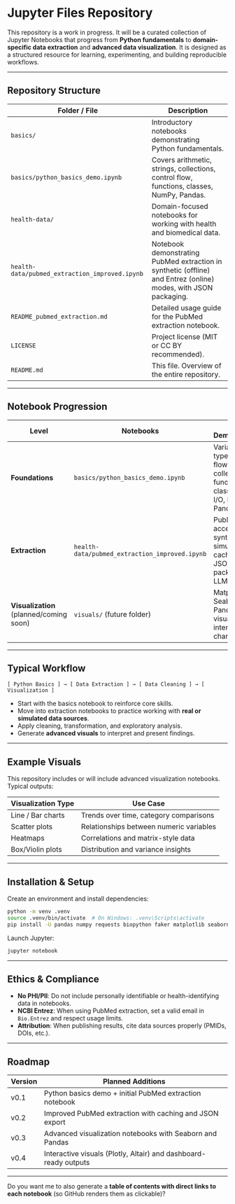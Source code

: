 # Jupyter Files Repository

This repository is a work in progress. It will be a curated collection of Jupyter Notebooks that progress from **Python fundamentals** to **domain-specific data extraction** and **advanced data visualization**. It is designed as a structured resource for learning, experimenting, and building reproducible workflows.

---

## Repository Structure

| Folder / File                                  | Description                                                                                                     |
| ---------------------------------------------- | --------------------------------------------------------------------------------------------------------------- |
| `basics/`                                      | Introductory notebooks demonstrating Python fundamentals.                                                       |
| `basics/python_basics_demo.ipynb`              | Covers arithmetic, strings, collections, control flow, functions, classes, NumPy, Pandas.                       |
| `health-data/`                                 | Domain-focused notebooks for working with health and biomedical data.                                           |
| `health-data/pubmed_extraction_improved.ipynb` | Notebook demonstrating PubMed extraction in synthetic (offline) and Entrez (online) modes, with JSON packaging. |
| `README_pubmed_extraction.md`                  | Detailed usage guide for the PubMed extraction notebook.                                                        |
| `LICENSE`                                      | Project license (MIT or CC BY recommended).                                                                     |
| `README.md`                                    | This file. Overview of the entire repository.                                                                   |

---

## Notebook Progression

| Level                                   | Notebooks                                      | Skills Demonstrated                                                                      |
| --------------------------------------- | ---------------------------------------------- | ---------------------------------------------------------------------------------------- |
| **Foundations**                         | `basics/python_basics_demo.ipynb`              | Variables, types, control flow, collections, functions, classes, file I/O, NumPy, Pandas |
| **Extraction**                          | `health-data/pubmed_extraction_improved.ipynb` | PubMed API access, synthetic data simulation, caching, JSON packaging for LLMs           |
| **Visualization** (planned/coming soon) | `visuals/` (future folder)                     | Matplotlib, Seaborn, Pandas visualization, interactive charts                            |

---

## Typical Workflow

```text
[ Python Basics ] → [ Data Extraction ] → [ Data Cleaning ] → [ Visualization ]
```

* Start with the basics notebook to reinforce core skills.
* Move into extraction notebooks to practice working with **real or simulated data sources**.
* Apply cleaning, transformation, and exploratory analysis.
* Generate **advanced visuals** to interpret and present findings.

---

## Example Visuals

This repository includes or will include advanced visualization notebooks. Typical outputs:

| Visualization Type | Use Case                                |
| ------------------ | --------------------------------------- |
| Line / Bar charts  | Trends over time, category comparisons  |
| Scatter plots      | Relationships between numeric variables |
| Heatmaps           | Correlations and matrix-style data      |
| Box/Violin plots   | Distribution and variance insights      |

---

## Installation & Setup

Create an environment and install dependencies:

```bash
python -m venv .venv
source .venv/bin/activate  # On Windows: .venv\Scripts\activate
pip install -U pandas numpy requests biopython faker matplotlib seaborn jupyter
```

Launch Jupyter:

```bash
jupyter notebook
```

---

## Ethics & Compliance

* **No PHI/PII**: Do not include personally identifiable or health-identifying data in notebooks.
* **NCBI Entrez**: When using PubMed extraction, set a valid email in `Bio.Entrez` and respect usage limits.
* **Attribution**: When publishing results, cite data sources properly (PMIDs, DOIs, etc.).

---

## Roadmap

| Version | Planned Additions                                                |
| ------- | ---------------------------------------------------------------- |
| v0.1    | Python basics demo + initial PubMed extraction notebook          |
| v0.2    | Improved PubMed extraction with caching and JSON export          |
| v0.3    | Advanced visualization notebooks with Seaborn and Pandas         |
| v0.4    | Interactive visuals (Plotly, Altair) and dashboard-ready outputs |

---

Do you want me to also generate a **table of contents with direct links to each notebook** (so GitHub renders them as clickable)?
